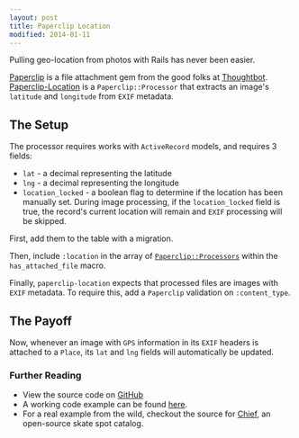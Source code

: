 ```yaml
---
layout: post
title: Paperclip Location
modified: 2014-01-11
---
```


Pulling geo-location from photos with Rails has never been easier.

[Paperclip](https://github.com/thoughtbot/paperclip) is a file attachment gem from the good folks at [Thoughtbot](https://github.com/thoughtbot). [Paperclip-Location](https://github.com/seanpdoyle/paperclip-location) is a `Paperclip::Processor` that extracts an image's `latitude` and `longitude` from `EXIF` metadata.

## The Setup

The processor requires works with `ActiveRecord` models, and requires 3 fields:

* `lat` - a decimal representing the latitude
* `lng` - a decimal representing the longitude
* `location_locked` - a boolean flag to determine if the location has been manually set. During image processing, if the `location_locked` field is true, the record's current location will remain and `EXIF` processing will be skipped.

First, add them to the table with a migration.

<script src="https://gist.github.com/seanpdoyle/8294526.js?file=20140110012324_create_places.rb"></script>

Then, include `:location` in the array of [`Paperclip::Processors`](https://github.com/thoughtbot/paperclip#custom-attachment-processors) within the `has_attached_file` macro.

Finally, `paperclip-location` expects that processed files are images with `EXIF` metadata. To require this, add a `Paperclip` validation on `:content_type`.

<script src="https://gist.github.com/seanpdoyle/8294526.js?file=place.rb"></script>

## The Payoff

Now, whenever an image with `GPS` information in its `EXIF` headers is attached to a `Place`, its `lat` and `lng` fields will automatically be updated.


<script src="https://gist.github.com/seanpdoyle/8294526.js?file=location"></script>


### Further Reading

* View the source code on [GitHub](https://github.com/seanpdoyle/paperclip-location)
* A working code example can be found [here](https://gist.github.com/seanpdoyle/8294526).
* For a real example from the wild, checkout the source for [Chief](https://github.com/seanpdoyle/chief), an open-source skate spot catalog.
